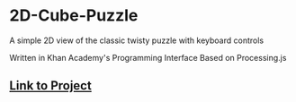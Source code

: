 # 2D-Cube-Puzzle
A simple 2D view of the classic twisty puzzle with keyboard controls

Written in Khan Academy's Programming Interface Based on Processing.js

## [Link to Project](https://www.khanacademy.org/computer-programming/2d-puzzle-cube/6476511266308096)


